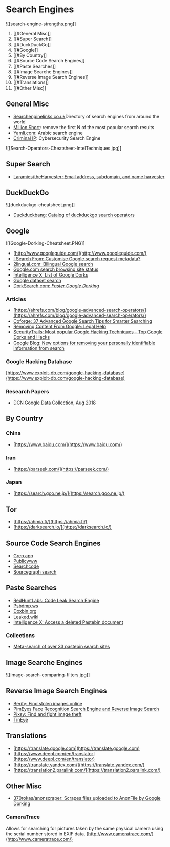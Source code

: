 # Search Engines
![[search-engine-strengths.png]]

1. [[#General Misc]]
2. [[#Super Search]]
3. [[#DuckDuckGo]]
4. [[#Google]]
5. [[#By Country]]
6. [[#Source Code Search Engines]]
7. [[#Paste Searches]]
8. [[#Image Searche Engines]]
9. [[#Reverse Image Search Engines]]
10. [[#Translations]]
11. [[#Other Misc]]

## General Misc
* [Searchenginelinks.co.uk](https://www.searchenginelinks.co.uk/)Directory of search engines from around the world
* [Million Short](https://millionshort.com/): remove the first N of the most popular search results
* [Yamli.com](https://www.yamli.com/):  Arabic search engine
* [Criminal IP](https://www.criminalip.io): Cybersecurity Search Engine

![[Search-Operators-Cheatsheet-IntelTechniques.jpg]]

## Super Search
* [Laramies/theHarvester: Email address, subdomain, and name harvester](https://github.com/laramies/theHarvester)

## DuckDuckGo
![[duckduckgo-cheatsheet.png]]

* [Duckduckbang: Catalog of duckduckgo search operators](https://mosermichael.github.io/duckduckbang/html/main.html)

## Google
![[Google-Dorking-Cheatsheet.PNG]]

* [http://www.googleguide.com/](http://www.googleguide.com/)
* [I Search From: Customise Google search request metadata?](http://isearchfrom.com/)
* [2lingual.com: Bilingual Google search](https://2lingual.com/)
* [Google.com search browsing site status](https://transparencyreport.google.com/safe-browsing/search)
* [Intelligence X: List of Google Dorks](https://intelx.io/dorks)
* [Google dataset search](https://datasetsearch.research.google.com/)
* [DorkSearch.com: _Faster Google Dorking_](https://dorksearch.com/)

### Articles
* [https://ahrefs.com/blog/google-advanced-search-operators/](https://ahrefs.com/blog/google-advanced-search-operators/)
* [Coforge: 37 Advanced Google Search Tips for Smarter Searching](https://web.archive.org/web/20210430171224/https://www.coforge.com/blog/advanced-google-search-tips)
* [Removing Content From Google: Legal Help](https://support.google.com/legal/troubleshooter/1114905)
* [SecurityTrails: Most popular Google Hacking Techniques - Top Google Dorks and Hacks](https://securitytrails.com/blog/google-hacking-techniques)
* [Google Blog: New options for removing your personally identifiable information from search](https://blog.google/products/search/new-options-for-removing-your-personally-identifiable-information-from-search/)

### Google Hacking Database
[https://www.exploit-db.com/google-hacking-database](https://www.exploit-db.com/google-hacking-database)

### Research Papers
* [DCN Google Data Collection, Aug 2018](https://digitalcontentnext.org/wp-content/uploads/2018/08/DCN-Google-Data-Collection-Paper.pdf)

## By Country
### China
* [https://www.baidu.com/](https://www.baidu.com/)

### Iran
* [https://parseek.com/](https://parseek.com/)

### Japan
* [https://search.goo.ne.jp/](https://search.goo.ne.jp/)

## Tor
* [https://ahmia.fi/](https://ahmia.fi/)
* [https://darksearch.io/](https://darksearch.io/)

## Source Code Search Engines
* [Grep.app](https://grep.app)
* [Publicwww](https://publicwww.com/)
* [Searchcode](https://searchcode.com)
* [Sourcegraph search](https://sourcegraph.com/search)

## Paste Searches
* [RedHuntLabs: Code Leak Search Engine](https://redhuntlabs.com/online-ide-search/)
* [Psbdmp.ws](https://psbdmp.ws/)
* [Doxbin.org](https://doxbin.org)
* [Leaked.wiki](https://leaked.wiki/home)
* [Intelligence X: Access a deleted Pastebin document](https://intelx.io/dorks)

### Collections
* [Meta-search of over 33 pastebin search sites](https://pastebin.ga/)

## Image Searche Engines
![[image-search-comparing-filters.jpg]]

## Reverse Image Search Engines
* [Berify: Find stolen images online](https://berify.com/)
* [PimEyes Face Recognition Search Engine and Reverse Image Search](https://pimeyes.com/en)
* [Pixsy: Find and fight image theft](https://www.pixsy.com/)
* [TinEye](https://tineye.com/)

## Translations
* [https://translate.google.com](https://translate.google.com)
* [https://www.deepl.com/en/translator](https://www.deepl.com/en/translator)
* [https://translate.yandex.com/](https://translate.yandex.com/)
* [https://translation2.paralink.com/](https://translation2.paralink.com/)

## Other Misc
* [370rokas/anonscraper: Scrapes files uploaded to AnonFile by Google Dorking](https://github.com/370rokas/anonscraper)

### CameraTrace
Allows for searching for pictures taken by the same physical camera using the serial number stored in EXIF data.
[http://www.cameratrace.com/](http://www.cameratrace.com/)